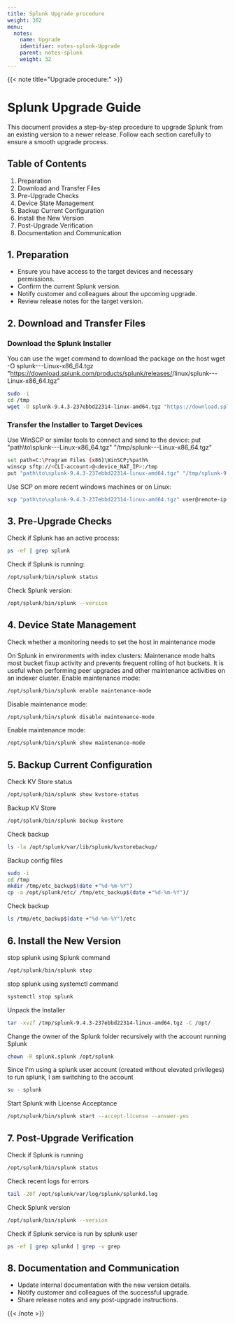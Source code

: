 ```yaml
---
title: Splunk Upgrade procedure
weight: 302
menu:
  notes:
    name: Upgrade
    identifier: notes-splunk-Upgrade
    parent: notes-splunk
    weight: 32
---
```


<div style="display: block; width: 100%; max-width: none;">

<!-- Upgrade procedure: -->
{{< note title="Upgrade procedure:" >}}
# Splunk Upgrade Guide
This document provides a step-by-step procedure to upgrade Splunk from an existing version to a newer release. Follow each section carefully to ensure a smooth upgrade process.
## Table of Contents
1. Preparation
2. Download and Transfer Files
3. Pre-Upgrade Checks
4. Device State Management
5. Backup Current Configuration
6. Install the New Version
7. Post-Upgrade Verification
8. Documentation and Communication
## 1. Preparation
- Ensure you have access to the target devices and necessary permissions.
- Confirm the current Splunk version.
- Notify customer and colleagues about the upcoming upgrade.
- Review release notes for the target version.
## 2. Download and Transfer Files
### Download the Splunk Installer
You can use the wget command to download the package on the host
wget -O splunk-<version>-<hash>-Linux-x86_64.tgz "https://download.splunk.com/products/splunk/releases/<version>/linux/splunk-<version>-<hash>-Linux-x86_64.tgz"
```bash
sudo -i
cd /tmp
wget -O splunk-9.4.3-237ebbd22314-linux-amd64.tgz "https://download.splunk.com/products/splunk/releases/9.4.3/linux/splunk-9.4.3-237ebbd22314-linux-amd64.tgz"
```
### Transfer the Installer to Target Devices
Use WinSCP or similar tools to connect and send to the device:
put "path\to\splunk-<version>-<hash>-Linux-x86_64.tgz" "/tmp/splunk-<version>-<hash>-Linux-x86_64.tgz"
```bash
set path=C:\Program Files (x86)\WinSCP;%path%
winscp sftp://<CLI-account>@<device_NAT_IP>:/tmp
put "path\to\splunk-9.4.3-237ebbd22314-linux-amd64.tgz" "/tmp/splunk-9.4.3-237ebbd22314-linux-amd64.tgz"
```
Use SCP on more recent windows machines or on Linux:
```bash
scp "path\to\splunk-9.4.3-237ebbd22314-linux-amd64.tgz" user@remote-ip:"/tmp/splunk-9.4.3-237ebbd22314-linux-amd64.tgz"
```
## 3. Pre-Upgrade Checks
Check if Splunk has an active process:
```bash
ps -ef | grep splunk
```
Check if Splunk is running:
```bash
/opt/splunk/bin/splunk status
```
Check Splunk version:
```bash
/opt/splunk/bin/splunk --version
```
## 4. Device State Management
Check whether a monitoring needs to set the host in maintenance mode

On Splunk in environments with index clusters: Maintenance mode halts most bucket fixup activity and prevents frequent rolling of hot buckets. It is useful when performing peer upgrades and other maintenance activities on an indexer cluster.
Enable maintenance mode:
```bash
/opt/splunk/bin/splunk enable maintenance-mode
```
Disable maintenance mode:
```bash
/opt/splunk/bin/splunk disable maintenance-mode
```
Enable maintenance mode:
```bash
/opt/splunk/bin/splunk show maintenance-mode
```

## 5. Backup Current Configuration
Check KV Store status
```bash
/opt/splunk/bin/splunk show kvstore-status
```
Backup KV Store
```bash
/opt/splunk/bin/splunk backup kvstore
```
Check backup
```bash
ls -la /opt/splunk/var/lib/splunk/kvstorebackup/
```
Backup config files
```bash
sudo -i
cd /tmp
mkdir /tmp/etc_backup$(date +"%d-%m-%Y")
cp -a /opt/splunk/etc/ /tmp/etc_backup$(date +"%d-%m-%Y")/
```
Check backup
```bash
ls /tmp/etc_backup$(date +"%d-%m-%Y")/etc
```

## 6. Install the New Version
stop splunk using Splunk command
```bash
/opt/splunk/bin/splunk stop
```
stop splunk using systemctl command
```bash
systemctl stop splunk
```
Unpack the Installer
```bash
tar -xvzf /tmp/splunk-9.4.3-237ebbd22314-linux-amd64.tgz -C /opt/
```
Change the owner of the Splunk folder recursively with the account running Splunk
```bash
chown -R splunk.splunk /opt/splunk
```
Since I'm using a splunk user account (created without elevated privileges) to run splunk, I am switching to the account
```bash
su - splunk
```
Start Splunk with License Acceptance
```bash
/opt/splunk/bin/splunk start --accept-license --answer-yes
```
## 7. Post-Upgrade Verification
Check if Splunk is running
```bash
/opt/splunk/bin/splunk status
```
Check recent logs for errors
```bash
tail -20f /opt/splunk/var/log/splunk/splunkd.log
```
Check Splunk version
```bash
/opt/splunk/bin/splunk --version
```
Check if Splunk service is run by splunk user
```bash
ps -ef | grep splunkd | grep -v grep
```
## 8. Documentation and Communication
- Update internal documentation with the new version details.
- Notify customer and colleagues of the successful upgrade.
- Share release notes and any post-upgrade instructions.

{{< /note >}}

</div>
